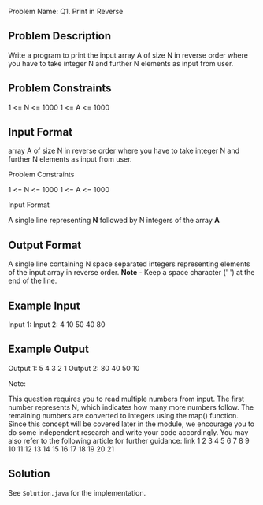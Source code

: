 Problem Name: Q1. Print in Reverse

## Problem Description

Write a program to print the input array A of size N in reverse order where you have to take integer N and further N elements as input from user.

## Problem Constraints

1 <= N <= 1000
1 <= A <= 1000

## Input Format

array A of size N in reverse order where you have to take integer N and further N elements as input from user.

Problem Constraints

1 <= N <= 1000
1 <= A <= 1000

Input Format

A single line representing **N** followed by N integers of the array **A**

## Output Format

A single line containing N space separated integers representing elements of the input array in reverse order.
**Note** - Keep a space character (' ') at the end of the line.

## Example Input

Input 1:
Input 2:
4 10 50 40 80

## Example Output

Output 1:
5 4 3 2 1
Output 2:
80 40 50 10

Note:

This question requires you to read multiple numbers from input. The first number represents N, which indicates how many more numbers follow. The remaining numbers are converted to integers using the map() function.
Since this concept will be covered later in the module, we encourage you to do some independent research and write your code accordingly.
You may also refer to the following article for further guidance: link
1
2
3
4
5
6
7
8
9
10
11
12
13
14
15
16
17
18
19
20
21

## Solution

See `Solution.java` for the implementation.